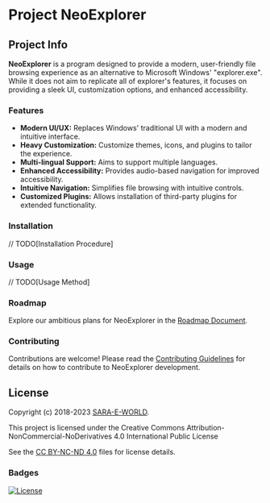 # Project NeoExplorer

## Project Info

**NeoExplorer** is a program designed to provide a modern, user-friendly file browsing experience as an alternative to Microsoft Windows' "explorer.exe". While it does not aim to replicate all of explorer's features, it focuses on providing a sleek UI, customization options, and enhanced accessibility.

### Features

- **Modern UI/UX:** Replaces Windows' traditional UI with a modern and intuitive interface.
- **Heavy Customization:** Customize themes, icons, and plugins to tailor the experience.
- **Multi-lingual Support:** Aims to support multiple languages.
- **Enhanced Accessibility:** Provides audio-based navigation for improved accessibility.
- **Intuitive Navigation:** Simplifies file browsing with intuitive controls.
- **Customized Plugins:** Allows installation of third-party plugins for extended functionality.

### Installation

// TODO[Installation Procedure]

### Usage

// TODO[Usage Method]

### Roadmap

Explore our ambitious plans for NeoExplorer in the [Roadmap Document](/docs/01-Planning/05-Software%20Planning%20Roadmap.md).

### Contributing

Contributions are welcome! Please read the [Contributing Guidelines](/docs/04-Miscellaneous/02-contributions.md) for details on how to contribute to NeoExplorer development.

## License

Copyright (c) 2018-2023 [SARA-E-WORLD](https://github.com/nerdblaze).

This project is licensed under the Creative Commons Attribution-NonCommercial-NoDerivatives 4.0 International Public License

See the [CC BY-NC-ND 4.0](/docs/04-Miscellaneous/01-license.lic) files for license details.


### Badges

[![License](https://img.shields.io/badge/license-CC%20BY--NC--ND%204.0-blue.svg)](/docs/04-Miscellaneous/01-license.lic)